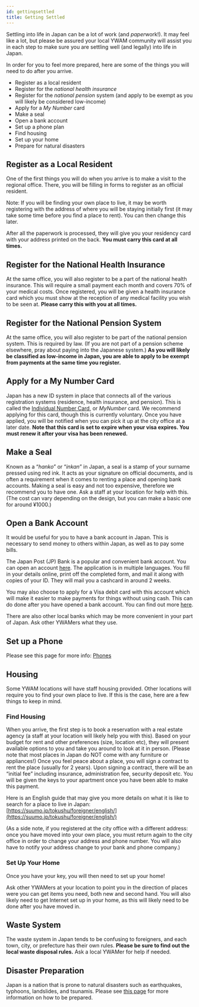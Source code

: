 ```yaml
---
id: gettingsettled
title: Getting Settled
---
```


Settling into life in Japan can be a lot of work (and *paper*work!). It may feel like a lot, but please be assured your local YWAM community will assist you in each step to make sure you are settling well (and legally) into life in Japan.

In order for you to feel more prepared, here are some of the things you will need to do after you arrive.

- Register as a local resident
- Register for the *national health insurance*
- Register for the *national pension* system (and apply to be exempt as you will likely be considered low-income)
- Apply for a *My Number* card
- Make a seal
- Open a bank account
- Set up a phone plan
- Find housing
- Set up your home
- Prepare for natural disasters

## Register as a Local Resident

One of the first things you will do when you arrive is to make a visit to the regional office. There, you will be filling in forms to register as an official resident.

Note: If you will be finding your own place to live, it may be worth registering with the address of where you will be staying initially first (it may take some time before you find a place to rent). You can then change this later.

After all the paperwork is processed, they will give you your residency card with your address printed on the back. **You must carry this card at all times.**

## Register for the National Health Insurance

At the same office, you will also register to be a part of the national health insurance. This will require a small payment each month and covers 70% of your medical costs. Once registered, you will be given a health insurance card which you must show at the reception of any medical facility you wish to be seen at. **Please carry this with you at all times.**

## Register for the National Pension System

At the same office, you will also register to be part of the national pension system. This is required by law. (If you are not part of a pension scheme elsewhere, pray about paying into the Japanese system.) **As you will likely be classified as low-income in Japan, you are able to apply to be exempt from payments at the same time you register.**

## Apply for a My Number Card

Japan has a new ID system in place that connects all of the various registration systems (residence, health insurance, and pension). This is called the [Individual Number Card](https://www.kojinbango-card.go.jp/en/), or *MyNumber* card. We recommend applying for this card, though this is currently voluntary. Once you have applied, you will be notified when you can pick it up at the city office at a later date. **Note that this card is set to expire when your visa expires. You must renew it after your visa has been renewed.**

## Make a Seal

Known as a “*hanko*” or “*inkan*” in Japan, a seal is a stamp of your surname pressed using red ink. It acts as your signature on official documents, and is often a requirement when it comes to renting a place and opening bank accounts. Making a seal is easy and not too expensive, therefore we recommend you to have one. Ask a staff at your location for help with this. (The cost can vary depending on the design, but you can make a basic one for around ¥1000.)

## Open a Bank Account

It would be useful for you to have a bank account in Japan. This is necessary to send money to others within Japan, as well as to pay some bills.

The Japan Post (JP) Bank is a popular and convenient bank account. You can open an account [here](https://jp-bank-kaisetsu.japanpost.jp/account_open/0010.php). The application is in multiple languages. You fill in your details online, print off the completed form, and mail it along with copies of your ID. They will mail you a cashcard in around 2 weeks.

You may also choose to apply for a Visa debit card with this account which will make it easier to make payments for things without using cash. This can do done after you have opened a bank account. You can find out more [here](https://www.jp-bank.japanpost.jp/kojin/cashless/yuchodebit/kj_cl_yd_index.html).

There are also other local banks which may be more convenient in your part of Japan. Ask other YWAMers what they use.

## Set up a Phone

Please see this page for more info: [Phones](phones.md)

## Housing

Some YWAM locations will have staff housing provided. Other locations will require you to find your own place to live. If this is the case, here are a few things to keep in mind.

### Find Housing

When you arrive, the first step is to book a reservation with a real estate agency (a staff at your location will likely help you with this). Based on your budget for rent and other preferences (size, location etc), they will present available options to you and take you around to look at it in person. (Please note that most places in Japan do NOT come with any furniture or appliances!) Once you feel peace about a place, you will sign a contract to rent the place (usually for 2 years). Upon signing a contract, there will be an “initial fee” including insurance, administration fee, security deposit etc. You will be given the keys to your apartment once you have been able to make this payment.

Here is an English guide that may give you more details on what it is like to search for a place to live in Japan: [https://suumo.jp/tokushu/foreigner/english/](https://suumo.jp/tokushu/foreigner/english/)

(As a side note, if you registered at the city office with a different address: once you have moved into your own place, you must return again to the city office in order to change your address and phone number. You will also have to notify your address change to your bank and phone company.)

### Set Up Your Home

Once you have your key, you will then need to set up your home!

Ask other YWAMers at your location to point you in the direction of places were you can get items you need, both new and second hand. You will also likely need to get Internet set up in your home, as this will likely need to be done after you have moved in.

## Waste System

The waste system in Japan tends to be confusing to foreigners, and each town, city, or prefecture has their own rules. **Please be sure to find out the local waste disposal rules.** Ask a local YWAMer for help if needed.

## Disaster Preparation

Japan is a nation that is prone to natural disasters such as earthquakes, typhoons, landslides, and tsunamis. Please see [this page](disaster.md) for more information on how to be prepared.
